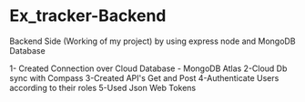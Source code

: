 # Ex_tracker-Backend
Backend Side (Working of my project) by using express node and MongoDB Database

1- Created Connection over Cloud Database - MongoDB Atlas
2-Cloud Db sync with Compass
3-Created API's Get and Post
4-Authenticate Users according to their roles
5-Used Json Web Tokens 

